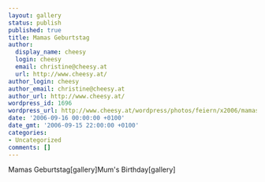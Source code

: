 ```yaml
---
layout: gallery
status: publish
published: true
title: Mamas Geburtstag
author:
  display_name: cheesy
  login: cheesy
  email: christine@cheesy.at
  url: http://www.cheesy.at/
author_login: cheesy
author_email: christine@cheesy.at
author_url: http://www.cheesy.at/
wordpress_id: 1696
wordpress_url: http://www.cheesy.at/wordpress/photos/feiern/x2006/mamas-geburtsta/
date: '2006-09-16 00:00:00 +0100'
date_gmt: '2006-09-15 22:00:00 +0100'
categories:
- Uncategorized
comments: []
---
```

<!--:de-->Mamas Geburtstag[gallery]<!--:--><!--:en-->Mum's Birthday[gallery]<!--:-->
